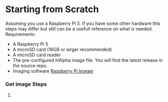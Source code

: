 
# Starting from Scratch
Assuming you use a Raspberry Pi 5. If you have some other hardware this steps may differ but still can be a usefull reference on what is needed.
Requirements:

- A Raspberry Pi 5
- A microSD card (16GB or larger recommended)
- A microSD card reader
- The pre-configured HAlpha image file. You will find the latest release in the source repo.
- Imaging software [Raspberry Pi Imager](https://www.raspberrypi.com/software/)

### Get image Steps
1.  
